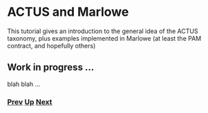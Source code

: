 # ACTUS and Marlowe

This tutorial gives an introduction to the general idea of the ACTUS taxonomy, plus examples implemented in Marlowe (at least the PAM contract, and hopefully others)

## Work in progress ... 

blah blah ... 

### [Prev](./analysis.md) [Up](./Tutorials.md) [Next](./actus-marlowe.md)